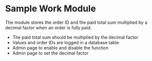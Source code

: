 # Sample Work Module

The module stores the order ID and the paid total sum multiplied by a decimal factor when an order is fully paid.

- The paid total sum should be multiplied by the decimal factor
- Values and order IDs are logged in a database table
- Admin page to enable and disable the function
- Admin page to set the decimal factor
